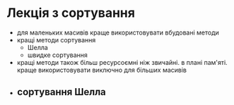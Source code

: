 # Лекція з сортування

- для маленьких масивів краще використовувати вбудовані методи
- кращі методи сортування
	- Шелла
	- швидке сортування
- кращі методи також більш ресурсоємні ніж звичайні. в плані пам'яті. краще використовувати виключно для більших масивів
- сортування Шелла
	- 